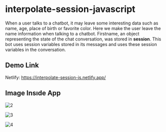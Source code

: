 ﻿# interpolate-session-javascript
 
When a user talks to a chatbot, it may leave some interesting data such as name, age, place of birth or favorite color. Here we make the user leave the name information when talking to a chatbot. Firstname, an object representing the state of the chat conversation, was stored in **session**. This bot uses session variables stored in its messages and uses these session variables in the conversation.

## Demo Link
Netlify: https://interpolate-session-js.netlify.app/

## Image Insıde App


![2](https://user-images.githubusercontent.com/91959780/205026610-bb8817c6-de53-456d-a05e-bda8d1cafe64.png)


![3](https://user-images.githubusercontent.com/91959780/205026625-33763cf0-ac69-4fd4-bf35-8f1f08d4991e.png)

![4](https://user-images.githubusercontent.com/91959780/205026631-df4f5019-9e71-4de8-87f2-690cd2467d54.png)
